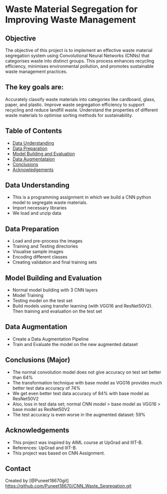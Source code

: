 # Waste Material Segregation for Improving Waste Management

## Objective
The objective of this project is to implement an effective waste material segregation system using Convolutional Neural Networks (CNNs) that categorises waste into distinct groups. This process enhances recycling efficiency, minimises environmental pollution, and promotes sustainable waste management practices.

## The key goals are:

Accurately classify waste materials into categories like cardboard, glass, paper, and plastic.
Improve waste segregation efficiency to support recycling and reduce landfill waste.
Understand the properties of different waste materials to optimise sorting methods for sustainability.


## Table of Contents
* [Data Understanding](#data-understanding)
* [Data Preparation](#data-preparation)
* [Model Building and Evaluation](#model-building)
* [Data Augmentataion](#data-augmentation)
* [Conclusions](#conclusions)
* [Acknowledgements](#acknowledgements)

## Data Understanding
- This is a programming assignment in which we build a CNN python model to segregate waste materials.
- Import necessary libraries
- We load and unzip data
  
## Data Preparation
- Load and pre-process the images
- Training and Testing directories
- Visualise sample images
- Encoding different classes
- Creating validation and final training sets
  
## Model Building and Evaluation
- Normal model building with 3 CNN layers
- Model Training
- Testing model on the test set
- Build models using transfer learning (with VGG16 and ResNet50V2). Then training and evaluation on the test set

## Data Augmentation
- Create a Data Augmentation Pipeline
- Train and Evaluate the model on the new augmented dataset
  
## Conclusions (Major)
- The normal convolution model does not give accuracy on test set better than 64%
- The transformation technique with base model as VGG16 provides much better test data accuracy of 74%
- We get even better test data accuracy of 84% with base model as ResNet50V2
- Also, loss in test data set; normal CNN model > base model as VGG16 > base model as ResNet50V2
- The test accuracy is even worse in the augmented dataset: 59%
 
  
## Acknowledgements

- This project was inspired by AIML course at UpGrad and IIIT-B.
- References: UpGrad and IIIT-B.
- This project was based on CNN Assignment.


## Contact
Created by [@Puneet18670git]
https://github.com/Puneet18670/CNN_Waste_Segregation.git
